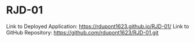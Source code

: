 # RJD-01
Link to Deployed Application: https://rdupont1623.github.io/RJD-01/
Link to GitHub Repository: https://github.com/rdupont1623/RJD-01.git
